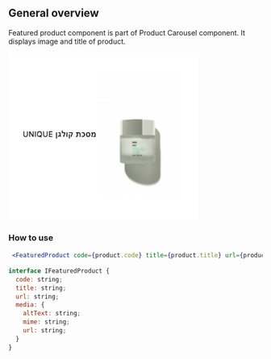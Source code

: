 ## General overview
Featured product component is part of Product Carousel component. It displays image and title of product.

![Featured Product](featured-product.png)

### How to use

```jsx
 <FeaturedProduct code={product.code} title={product.title} url={product.url} media={product.media} />
```

```js
interface IFeaturedProduct {
  code: string;
  title: string;
  url: string;
  media: {
    altText: string;
    mime: string;
    url: string;
  }
}
```